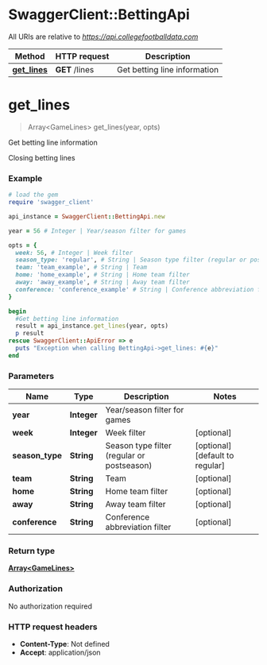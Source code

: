 # SwaggerClient::BettingApi

All URIs are relative to *https://api.collegefootballdata.com*

Method | HTTP request | Description
------------- | ------------- | -------------
[**get_lines**](BettingApi.md#get_lines) | **GET** /lines | Get betting line information


# **get_lines**
> Array&lt;GameLines&gt; get_lines(year, opts)

Get betting line information

Closing betting lines

### Example
```ruby
# load the gem
require 'swagger_client'

api_instance = SwaggerClient::BettingApi.new

year = 56 # Integer | Year/season filter for games

opts = { 
  week: 56, # Integer | Week filter
  season_type: 'regular', # String | Season type filter (regular or postseason)
  team: 'team_example', # String | Team
  home: 'home_example', # String | Home team filter
  away: 'away_example', # String | Away team filter
  conference: 'conference_example' # String | Conference abbreviation filter
}

begin
  #Get betting line information
  result = api_instance.get_lines(year, opts)
  p result
rescue SwaggerClient::ApiError => e
  puts "Exception when calling BettingApi->get_lines: #{e}"
end
```

### Parameters

Name | Type | Description  | Notes
------------- | ------------- | ------------- | -------------
 **year** | **Integer**| Year/season filter for games | 
 **week** | **Integer**| Week filter | [optional] 
 **season_type** | **String**| Season type filter (regular or postseason) | [optional] [default to regular]
 **team** | **String**| Team | [optional] 
 **home** | **String**| Home team filter | [optional] 
 **away** | **String**| Away team filter | [optional] 
 **conference** | **String**| Conference abbreviation filter | [optional] 

### Return type

[**Array&lt;GameLines&gt;**](GameLines.md)

### Authorization

No authorization required

### HTTP request headers

 - **Content-Type**: Not defined
 - **Accept**: application/json



